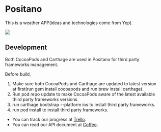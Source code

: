 # Positano
This is a weather APP(ideas and technologies come from Yep).

![](https://raw.githubusercontent.com/LinDing/Coffee/master/positano.jpeg)

## Development
Both CocoaPods and Carthage are used in Positano for third party frameworks management.

Before build,

1. Make sure both CocoaPods and Carthage are updated to latest version at first(run gem install cocoapods and run brew install carthage).
2. Run pod repo update to make CocoaPods aware of the latest available third party frameworks versions.
3. run carthage bootstrap --platform ios to install third party frameworks.
4. run pod install to install third party frameworks.

* You can track our progress at [Trello](https://trello.com/b/kp3Z0kr0/positano).
* You can read our API document at [Coffee](https://raw.githubusercontent.com/LinDing/Coffee/master/positano.markdown).